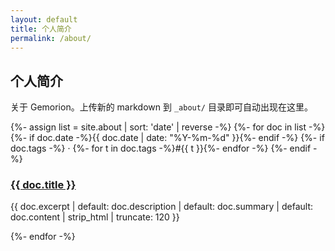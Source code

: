 ```yaml
---
layout: default
title: 个人简介
permalink: /about/
---
```


<section>
  <h1 class="neon">个人简介</h1>
  <p class="muted">关于 Gemorion。上传新的 markdown 到 <code>_about/</code> 目录即可自动出现在这里。</p>
  <div class="list-grid">
  {%- assign list = site.about | sort: 'date' | reverse -%}
  {%- for doc in list -%}
    <article class="card">
      <div class="meta">
        {%- if doc.date -%}<time>{{ doc.date | date: "%Y-%m-%d" }}</time>{%- endif -%}
        {%- if doc.tags -%}
          · {%- for t in doc.tags -%}<span class="badge">#{{ t }}</span>{%- endfor -%}
        {%- endif -%}
      </div>
      <h3><a href="{{ doc.url | relative_url }}">{{ doc.title }}</a></h3>
      <p class="excerpt">{{ doc.excerpt | default: doc.description | default: doc.summary | default: doc.content | strip_html | truncate: 120 }}</p>
    </article>
  {%- endfor -%}
  </div>
</section>
